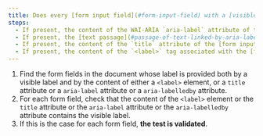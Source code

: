 ```yaml
---
title: Does every [form input field](#form-input-field) with a [visible label](#visible-label) meet these conditions (excluding special cases)?
steps:
  - If present, the content of the WAI-ARIA `aria-label` attribute of the [form input field](#form-input-field) contains at least the [visible label](#visible-label).
  - If present, the [text passage](#passage-of-text-linked-by-aria-labelledby-or-aria-describedby) linked to the [form input field](#form-input-field) via a `aria-labelledby` WAI-ARIA attribute contains at least the [visible label](#visible-label).
  - If present, the content of the `title` attribute of the [form input field](#form-input-field) contains at least the [visible label](#visible-label).
  - If present, the content of the `<label>` tag associated with the [form input field](#form-input-field) contains at least the [visible label](#visible-label).
---
```


1. Find the form fields in the document whose label is provided both by a visible label and by the content of either a `<label>` element, or a `title` attribute or a `aria-label` attribute or a `aria-labelledby` attribute.
2. For each form field, check that the content of the `<label>` element or the `title` attribute or the `aria-label` attribute or the `aria-labelledby` attribute contains the visible label.
3. If this is the case for each form field, **the test is validated**.
